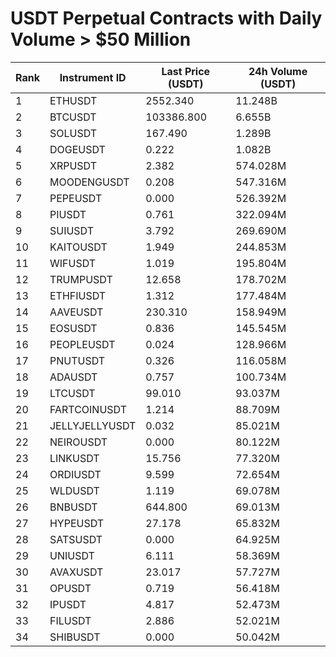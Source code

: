 # USDT Perpetual Contracts with Daily Volume > $50 Million

| Rank | Instrument ID | Last Price (USDT) | 24h Volume (USDT) |
|------|---------------|-------------------|-------------------|
| 1 | ETHUSDT | 2552.340 | 11.248B |
| 2 | BTCUSDT | 103386.800 | 6.655B |
| 3 | SOLUSDT | 167.490 | 1.289B |
| 4 | DOGEUSDT | 0.222 | 1.082B |
| 5 | XRPUSDT | 2.382 | 574.028M |
| 6 | MOODENGUSDT | 0.208 | 547.316M |
| 7 | PEPEUSDT | 0.000 | 526.392M |
| 8 | PIUSDT | 0.761 | 322.094M |
| 9 | SUIUSDT | 3.792 | 269.690M |
| 10 | KAITOUSDT | 1.949 | 244.853M |
| 11 | WIFUSDT | 1.019 | 195.804M |
| 12 | TRUMPUSDT | 12.658 | 178.702M |
| 13 | ETHFIUSDT | 1.312 | 177.484M |
| 14 | AAVEUSDT | 230.310 | 158.949M |
| 15 | EOSUSDT | 0.836 | 145.545M |
| 16 | PEOPLEUSDT | 0.024 | 128.966M |
| 17 | PNUTUSDT | 0.326 | 116.058M |
| 18 | ADAUSDT | 0.757 | 100.734M |
| 19 | LTCUSDT | 99.010 | 93.037M |
| 20 | FARTCOINUSDT | 1.214 | 88.709M |
| 21 | JELLYJELLYUSDT | 0.032 | 85.021M |
| 22 | NEIROUSDT | 0.000 | 80.122M |
| 23 | LINKUSDT | 15.756 | 77.320M |
| 24 | ORDIUSDT | 9.599 | 72.654M |
| 25 | WLDUSDT | 1.119 | 69.078M |
| 26 | BNBUSDT | 644.800 | 69.013M |
| 27 | HYPEUSDT | 27.178 | 65.832M |
| 28 | SATSUSDT | 0.000 | 64.925M |
| 29 | UNIUSDT | 6.111 | 58.369M |
| 30 | AVAXUSDT | 23.017 | 57.727M |
| 31 | OPUSDT | 0.719 | 56.418M |
| 32 | IPUSDT | 4.817 | 52.473M |
| 33 | FILUSDT | 2.886 | 52.021M |
| 34 | SHIBUSDT | 0.000 | 50.042M |
